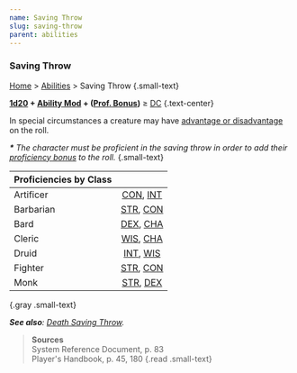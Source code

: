 ```yaml
---
name: Saving Throw
slug: saving-throw
parent: abilities
---
```

### Saving Throw
[Home](dm-operations-center) > [Abilities](abilities-menu) > Saving Throw {.small-text}

**[1d20](/roll/1d20) + [Ability Mod](ability-modifiers) + ([Prof. Bonus](proficiency-bonus))** ≥ [DC](difficulty-class) {.text-center}

In special circumstances a creature may have [advantage or disadvantage](advantage-and-disadvantage) on the roll.

***\*** The character must be proficient in the saving throw in order to add their [proficiency bonus](proficiency-bonus) to the roll.* {.small-text}

| Proficiencies by Class |        |
| ---------------------- | :----: |
| Artificer              | [CON](CONSTITUTION), [INT](intelligence) | Paladin   | [WIS](wisdom), [CHA](charisma)        |
| Barbarian              | [STR](strength), [CON](CONSTITUTION)     | Ranger    | [STR](strength), [DEX](dexterity)     |
| Bard                   | [DEX](dexterity), [CHA](charisma)        | Rogue     | [DEX](dexterity), [INT](intelligence) |
| Cleric                 | [WIS](wisdom), [CHA](charisma)           | Sorcerer  | [CON](CONSTITUTION), [CHA](charisma)  |
| Druid                  | [INT](intelligence), [WIS](wisdom)       | Warlock   | [WIS](wisdom), [CHA](charisma)        |
| Fighter                | [STR](strength), [CON](CONSTITUTION)     | Wizard    | [INT](intelligence), [WIS](wisdom)    |
| Monk                   | [STR](strength), [DEX](dexterity)        | - | - |
{.gray .small-text}

***See also**: [Death Saving Throw](death-saving-throw).*

> **Sources** <br/>
> System Reference Document, p. 83<br/>
> Player's Handbook, p. 45, 180
{.read .small-text}